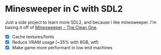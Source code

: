 # Minesweeper in C with SDL2

Just a side project to learn more SDL2, and because I like minesweeper.
I'm basing it off of [Minesweeper - The Clean One](https://play.google.com/store/apps/details?id=ee.dustland.android.minesweeper).

- [x] Cache textures/fonts
- [x] Reduce VRAM usage (~35% with 8GB, wtf)
- [x] Make game more performant in low end machines
